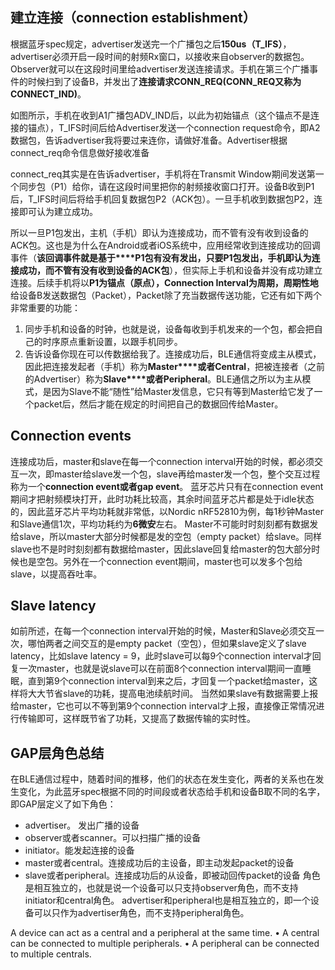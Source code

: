 ## 建立连接（connection establishment）
根据蓝牙spec规定，advertiser发送完一个广播包之后**150us（T_IFS）**，advertiser必须开启一段时间的射频Rx窗口，以接收来自observer的数据包。Observer就可以在这段时间里给advertiser发送连接请求。手机在第三个广播事件的时候扫到了设备B，并发出了**连接请求CONN_REQ(CONN_REQ又称为CONNECT_IND)**。

如图所示，手机在收到A1广播包ADV_IND后，以此为初始锚点（这个锚点不是连接的锚点），T_IFS时间后给Advertiser发送一个connection request命令，即A2数据包，告诉advertiser我将要过来连你，请做好准备。Advertiser根据connect_req命令信息做好接收准备

connect_req其实是在告诉advertiser，手机将在Transmit Window期间发送第一个同步包（P1）给你，请在这段时间里把你的射频接收窗口打开。设备B收到P1后，T_IFS时间后将给手机回复数据包P2（ACK包）。一旦手机收到数据包P2，连接即可认为建立成功。

所以一旦P1包发出，主机（手机）即认为连接成功，而不管有没有收到设备的ACK包。这也是为什么在Android或者iOS系统中，应用经常收到连接成功的回调事件（**该回调事件就是基于****P1包有没有发出，只要P1包发出，手机即认为连接成功，而不管有没有收到设备的ACK包**），但实际上手机和设备并没有成功建立连接。后续手机将以**P1为锚点（原点），Connection Interval为周期，周期性地**给设备B发送数据包（Packet），Packet除了充当数据传送功能，它还有如下两个非常重要的功能：

1. 同步手机和设备的时钟，也就是说，设备每收到手机发来的一个包，都会把自己的时序原点重新设置，以跟手机同步。
2. 告诉设备你现在可以传数据给我了。连接成功后，BLE通信将变成主从模式，因此把连接发起者（手机）称为**Master****或者Central**，把被连接者（之前的Advertiser）称为**Slave****或者Peripheral**。BLE通信之所以为主从模式，是因为Slave不能“随性”给Master发信息，它只有等到Master给它发了一个packet后，然后才能在规定的时间把自己的数据回传给Master。


## Connection events
连接成功后，master和slave在每一个connection interval开始的时候，都必须交互一次，即master给slave发一个包，slave再给master发一个包，整个交互过程称为一个**connection event或者gap event**。
蓝牙芯片只有在connection event期间才把射频模块打开，此时功耗比较高，其余时间蓝牙芯片都是处于idle状态的，因此蓝牙芯片平均功耗就非常低，以Nordic nRF52810为例，每1秒钟Master和Slave通信1次，平均功耗约为**6微安**左右。
Master不可能时时刻刻都有数据发给slave，所以master大部分时候都是发的空包（empty packet）给slave。同样slave也不是时时刻刻都有数据给master，因此slave回复给master的包大部分时候也是空包。另外在一个connection event期间，master也可以发多个包给slave，以提高吞吐率。


## Slave latency
如前所述，在每一个connection interval开始的时候，Master和Slave必须交互一次，哪怕两者之间交互的是empty packet（空包），但如果slave定义了slave latency，比如slave latency = 9，此时slave可以每9个connection interval才回复一次master，也就是说slave可以在前面8个connection interval期间一直睡眠，直到第9个connection interval到来之后，才回复一个packet给master，这样将大大节省slave的功耗，提高电池续航时间。
当然如果slave有数据需要上报给master，它也可以不等到第9个connection interval才上报，直接像正常情况进行传输即可，这样既节省了功耗，又提高了数据传输的实时性。

## GAP层角色总结
在BLE通信过程中，随着时间的推移，他们的状态在发生变化，两者的关系也在发生变化，为此蓝牙spec根据不同的时间段或者状态给手机和设备B取不同的名字，即GAP层定义了如下角色：
- advertiser。 发出广播的设备
- observer或者scanner。可以扫描广播的设备
- initiator。能发起连接的设备
- master或者central。连接成功后的主设备，即主动发起packet的设备
- slave或者peripheral。连接成功后的从设备，即被动回传packet的设备
角色是相互独立的，也就是说一个设备可以只支持observer角色，而不支持initiator和central角色。
advertiser和peripheral也是相互独立的，即一个设备可以只作为advertiser角色，而不支持peripheral角色。

A device can act as a central and a peripheral at the same time.
• A central can be connected to multiple peripherals.
• A peripheral can be connected to multiple centrals.